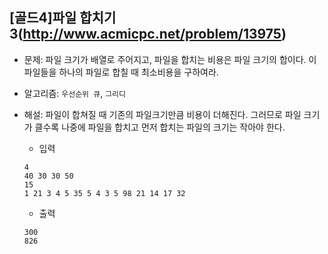 ## [골드4]파일 합치기3(http://www.acmicpc.net/problem/13975)

- 문제: 파일 크기가 배열로 주어지고, 파일을 합치는 비용은 파일 크기의 합이다. 이 파일들을 하나의 파일로 합칠 때 최소비용을 구하여라.

* 알고리즘: `우선순위 큐`, `그리디`

* 해설: 파일이 합쳐질 때 기존의 파일크기만큼 비용이 더해진다. 그러므로 파일 크기가 클수록 나중에 파일을 합치고 먼저 합치는 파일의 크기는 작아야 한다.
  - 입력
  ```
  4
  40 30 30 50
  15
  1 21 3 4 5 35 5 4 3 5 98 21 14 17 32
  ```
  - 출력
  ```
  300
  826
  ```
